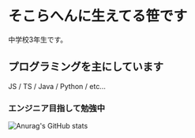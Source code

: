 # そこらへんに生えてる笹です
中学校3年生です。
## プログラミングを主にしています
JS / TS / Java / Python / etc...
### エンジニア目指して勉強中
![Anurag's GitHub stats](https://github-readme-stats.vercel.app/api?username=sasa-prog)

